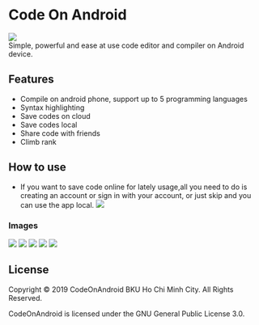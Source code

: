 # Code On Android
![](https://i.imgur.com/Euj8yNY.png)<br />
Simple, powerful and ease at use code editor and compiler on Android device.

## Features

* Compile on android phone, support up to 5 programming languages
* Syntax highlighting
* Save codes on cloud
* Save codes local
* Share code with friends
* Climb rank

## How to use
* If you want to save code online for lately usage,all you need to do is creating an account or sign in with your account, or just skip and you can use the app local.
![](https://i.imgur.com/W5qy9gz.png?1)
### Images
![](https://i.imgur.com/c5gw7ta.jpg?1)
![](https://i.imgur.com/b1WEaIm.png)
![](https://i.imgur.com/jyYxTfu.png)
![](https://i.imgur.com/1SCmh6P.png)
![](https://i.imgur.com/IsUw0jo.png)


## License

Copyright &copy; 2019 CodeOnAndroid BKU Ho Chi Minh City. All Rights Reserved.

CodeOnAndroid is licensed under the GNU General Public License 3.0.
